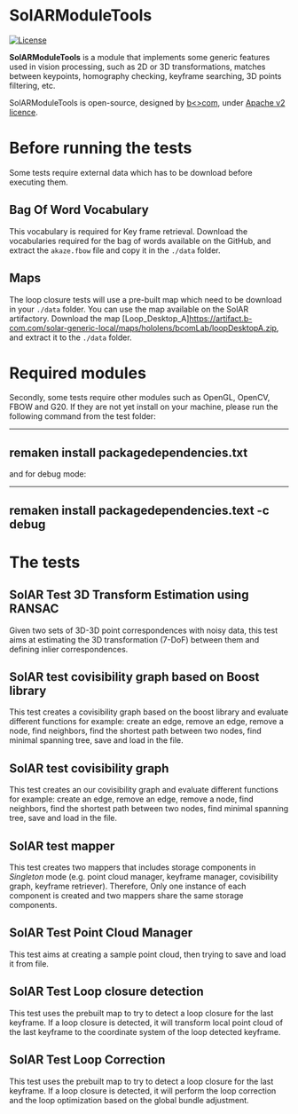 # SolARModuleTools

[![License](https://img.shields.io/github/license/SolARFramework/SolARModuleTools?style=flat-square&label=License)](https://www.apache.org/licenses/LICENSE-2.0)

**SolARModuleTools** is a module that implements some generic features used in vision processing, such as 2D or 3D transformations, matches between keypoints, homography checking, keyframe searching, 3D points filtering, etc.

SolARModuleTools is open-source, designed by [b<>com](https://b-com.com/en), under [Apache v2 licence](https://www.apache.org/licenses/LICENSE-2.0).

# Before running the tests

Some tests require external data which has to be download before executing them.

## Bag Of Word Vocabulary

This vocabulary is required for Key frame retrieval. Download the vocabularies required for the bag of words available on the GitHub, and extract the `akaze.fbow` file and copy it in the `./data` folder.

## Maps

The loop closure tests will use a pre-built map which need to be download in your `./data` folder. You can use the map available on the SolAR artifactory.
Download the map [Loop_Desktop_A]https://artifact.b-com.com/solar-generic-local/maps/hololens/bcomLab/loopDesktopA.zip, and extract it to the `./data` folder. 

# Required modules

Secondly, some tests require other modules such as OpenGL, OpenCV, FBOW and G20. If they are not yet install on your machine, please run the following command from the test folder:

----
remaken install packagedependencies.txt
----

and for debug mode:

----
remaken install packagedependencies.text -c debug
---- 


# The tests

## SolAR Test 3D Transform Estimation using RANSAC

Given two sets of 3D-3D point correspondences with noisy data, this test aims at estimating the 3D transformation (7-DoF) between them and defining inlier correspondences.

## SolAR test covisibility graph based on Boost library

This test creates a covisibility graph based on the boost library and evaluate different functions for example: create an edge, remove an edge, remove a node, find neighbors, find the shortest path between two nodes, find minimal spanning tree, save and load in the file.

## SolAR test covisibility graph

This test creates an our covisibility graph and evaluate different functions for example: create an edge, remove an edge, remove a node, find neighbors, find the shortest path between two nodes, find minimal spanning tree, save and load in the file.

## SolAR test mapper

This test creates two mappers that includes storage components in *Singleton* mode (e.g. point cloud manager, keyframe manager, covisibility graph, keyframe retriever). 
Therefore, Only one instance of each component is created and two mappers share the same storage components.

## SolAR Test Point Cloud Manager

This test aims at creating a sample point cloud, then trying to save and load it from file. 

## SolAR Test Loop closure detection

This test uses the prebuilt map to try to detect a loop closure for the last keyframe. 
If a loop closure is detected, it will transform local point cloud of the last keyframe to the coordinate system of the loop detected keyframe.

## SolAR Test Loop Correction

This test uses the prebuilt map to try to detect a loop closure for the last keyframe.
If a loop closure is detected, it will perform the loop correction and the loop optimization based on the global bundle adjustment.